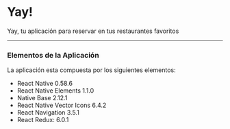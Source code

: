 # Yay!

Yay, tu aplicación para reservar en tus restaurantes favoritos

---

### Elementos de la Aplicación

La aplicación esta compuesta por los siguientes elementos:

- React Native 0.58.6
- React Native Elements 1.1.0
- Native Base 2.12.1
- React Native Vector Icons 6.4.2
- React Navigation 3.5.1
- React Redux: 6.0.1
